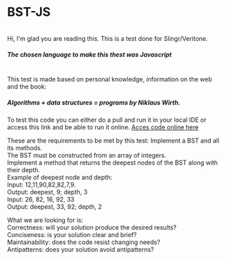 # BST-JS

<br>
Hi, I'm glad you are reading this.
This is a test done for Slingr/Veritone.

<h5>The chosen language to make this thest was Javascript</h5><br>
This test is made based on personal knowledge, information on the web and the book: <h5>Algorithms + data structures = programs by Niklaus Wirth.</h5>

To test this code you can either do a pull and run it in your local IDE or access this link and be able to run it online.
[Acces code online here](https://playcode.io/924475)

These are the requirements to be met by this test:
Implement a BST and all its methods.<br>
The BST must be constructed from an array of integers.<br>
Implement a method that returns the deepest nodes of the BST along with their depth.<br>
Example of deepest node and depth:<br>
	Input: 12,11,90,82,82,7,9.<br>
	Output: deepest, 9; depth, 3<br>
	Input: 26, 82, 16, 92, 33<br>
	Output: deepest, 33, 92; depth, 2<br>

What we are looking for is:<br>
Correctness: will your solution produce the desired results?<br>
Conciseness: is your solution clear and brief?<br>
Maintainability: does the code resist changing needs?<br>
Antipatterns: does your solution avoid antipatterns?<br>


